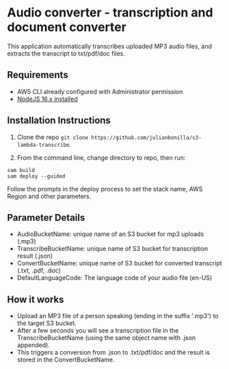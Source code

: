 # Audio converter - transcription and document converter

This application automatically transcribes uploaded MP3 audio files, and extracts the transcript to txt/pdf/doc files.

## Requirements

* AWS CLI already configured with Administrator permission
* [NodeJS 16.x installed](https://nodejs.org/en/download/)

## Installation Instructions

1. Clone the repo `git clone https://github.com/julianbonilla/s3-lambda-transcribe`.

1. From the command line, change directory to repo, then run:
```
sam build
sam deploy --guided
```
Follow the prompts in the deploy process to set the stack name, AWS Region and other parameters.

## Parameter Details

* AudioBucketName: unique name of an S3 bucket for mp3 uploads (.mp3)
* TranscribeBucketName: unique name of S3 bucket for transcription result (.json)
* ConvertBucketName: unique name of S3 bucket for converted transcript (.txt, .pdf, .doc)
* DefaultLanguageCode: The language code of your audio file (en-US)

## How it works

* Upload an MP3 file of a person speaking (ending in the suffix '.mp3') to the target S3 bucket.
* After a few seconds you will see a transcription file in the TranscribeBucketName (using the same object name with .json appended).
* This triggers a conversion from .json to .txt/pdf/doc and the result is stored in the ConvertBucketName.
